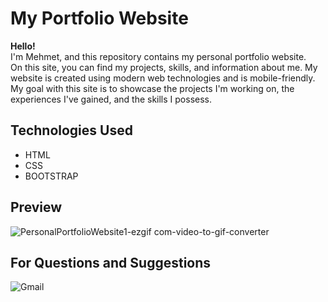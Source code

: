 # My Portfolio Website

**Hello!**  
I'm Mehmet, and this repository contains my personal portfolio website.  
On this site, you can find my projects, skills, and information about me. My website is created using modern web technologies and is mobile-friendly.  
My goal with this site is to showcase the projects I'm working on, the experiences I've gained, and the skills I possess.

## Technologies Used
- HTML
- CSS
- BOOTSTRAP

## Preview

![PersonalPortfolioWebsite1-ezgif com-video-to-gif-converter](https://github.com/MehmetPolat20/portfolio/assets/150278524/a982fec3-637d-48e6-b485-5fa24483f6ba)

## For Questions and Suggestions

<a href="mailto:mehmet.polat2035@gmail.com" target="_blank" style="text-decoration: none;">
    <img src="https://img.shields.io/badge/Gmail-D14836.svg?style=for-the-badge&logo=Gmail&logoColor=white" alt="Gmail">
</a>

